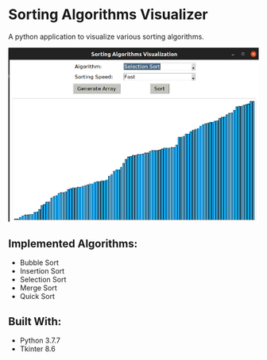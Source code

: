 # Sorting Algorithms Visualizer
<p>A python application to visualize various sorting algorithms.</p>
<!-- <table>
  <tr>
    <td><img  src="img/ss1.png"></td>
    <td><img  src="img/ss2.png"></td>
    <td><img  src="img/ss3.png"></td>
  </tr>
</table> -->
<p align='center'><img  src="img/selection.png"></p>

## Implemented Algorithms:
* Bubble Sort 
* Insertion Sort 
* Selection Sort 
* Merge Sort 
* Quick Sort 


## Built With:
* Python 3.7.7
* Tkinter 8.6

<!-- ## Screenshots: -->
<!-- <p align="center"><img height="500" src="img/ss1.png"></p>
<p align="center"><img height="500" src="img/ss2.png"></p>
<p align="center"><img height="500" src="img/ss3.png"></p> -->

<!-- 
## Run It (Python >= 3.5):
- Clone the repository
```bash
$ git clone https://github.com/FahadulShadhin/Sorting-Algorithms-Visualizer.git
```
- Run ```main.py``` from root
```bash
$ python3 main.py 
``` -->
